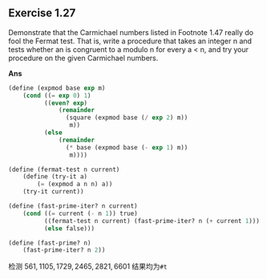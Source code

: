 ## Exercise 1.27

Demonstrate that the Carmichael numbers listed in Footnote 1.47 really do fool the Fermat test. That is, write a procedure that takes an integer n and tests whether an is congruent to a modulo n for every a < n, and try your procedure on the given Carmichael numbers.

**Ans**

```scheme
(define (expmod base exp m)
    (cond ((= exp 0) 1)
          ((even? exp)
              (remainder
                (square (expmod base (/ exp 2) m))
                 m))
          (else
              (remainder
                (* base (expmod base (- exp 1) m))
                 m))))

(define (fermat-test n current)
    (define (try-it a)
        (= (expmod a n n) a))
    (try-it current))

(define (fast-prime-iter? n current)
    (cond ((= current (- n 1)) true)
          ((fermat-test n current) (fast-prime-iter? n (+ current 1)))
          (else false)))

(define (fast-prime? n)
    (fast-prime-iter? n 2))
```

检测 $561,1105,1729,2465,2821,6601$ 结果均为`#t`
